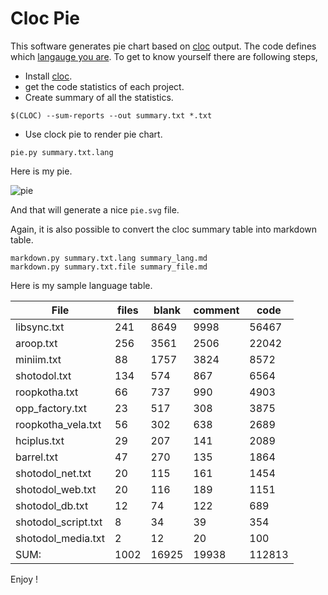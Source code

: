 Cloc Pie
==========

This software generates pie chart based on [cloc](https://github.com/AlDanial/cloc) output. The code defines which [langauge you are](http://miniim.blogspot.com/2016/02/line-of-code.html). To get to know yourself there are following steps,

- Install [cloc](https://github.com/AlDanial/cloc).
- get the code statistics of each project.
- Create summary of all the statistics.
```
$(CLOC) --sum-reports --out summary.txt *.txt
```
- Use clock pie to render pie chart.
```
pie.py summary.txt.lang
```

Here is my pie.

![pie](https://cloud.githubusercontent.com/assets/973414/12768766/aa70e5a8-c9d7-11e5-9e18-069bd961a3c8.jpg)

And that will generate a nice `pie.svg` file.

Again, it is also possible to convert the cloc summary table into markdown table.
```
markdown.py summary.txt.lang summary_lang.md
markdown.py summary.txt.file summary_file.md
```

Here is my sample language table.

File | files | blank | comment | code 
--- | --- | --- | --- | --- 
libsync.txt                      | 241 | 8649 | 9998 | 56467 
aroop.txt                        | 256 | 3561 | 2506 | 22042 
miniim.txt                        | 88 | 1757 | 3824 | 8572 
shotodol.txt                     | 134 | 574 | 867 | 6564 
roopkotha.txt                     | 66 | 737 | 990 | 4903 
opp_factory.txt                   | 23 | 517 | 308 | 3875 
roopkotha_vela.txt                | 56 | 302 | 638 | 2689 
hciplus.txt                       | 29 | 207 | 141 | 2089 
barrel.txt                        | 47 | 270 | 135 | 1864 
shotodol_net.txt                  | 20 | 115 | 161 | 1454 
shotodol_web.txt                  | 20 | 116 | 189 | 1151 
shotodol_db.txt                   | 12 | 74 | 122 | 689 
shotodol_script.txt                | 8 | 34 | 39 | 354 
shotodol_media.txt                 | 2 | 12 | 20 | 100 
SUM:                            | 1002 | 16925 | 19938 | 112813 

Enjoy !
